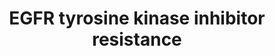 ---
annotations:
- id: PW:0001195
  parent: signaling pathway
  type: Pathway Ontology
  value: tyrosine-specific protein kinase mediated signaling pathway
- id: PW:0000298
  parent: signaling pathway
  type: Pathway Ontology
  value: altered growth factor signaling pathway
- id: PW:0001537
  parent: signaling pathway
  type: Pathway Ontology
  value: altered tyrosine-specific protein kinase mediated signaling pathway
authors:
- Khanspers
- Egonw
- Marvin M2
- Fehrhart
- DeSl
- Eweitz
- Ash iyer
citedin:
- link: PMC9614744
  title: Shared mechanisms and crosstalk of COVID-19 and osteoporosis via vitamin
    D (2022)
- link: 10.3389/fimmu.2021.769011
  title: 'A Practical Strategy for Exploring the Pharmacological Mechanism of Luteolin
    Against COVID-19/Asthma Comorbidity: Findings of System Pharmacology and Bioinformatics
    Analysis (2024)'
communities:
- CPTAC
- ONTOX
description: Tyrosine kinase inhibitors (TKIs) are drugs that inhibit the phosphorylation,
  and subsequent activation, of tyrosine kinases. TKIs are typically used as cancer
  therapeutics, but development of resistance to TKIs in cancers is common. This pathway
  describes several mechanisms of TKI resistance in the context of EGFR signaling.
  Epidermal Growth Factor Receptor, EGFR, is a transmembrane tyrosine kinase that
  binds to the EGF-family of ligands. It activates several downstream signaling cascades,
  including MAPK, and leads to DNA synthesis and cell proliferation. Mutations and
  over-expression in EGFR is implicated in many cancers.  The section of the pathway
  outlined in pink corresponds to mechanisms of TKI resistance.  This pathway was
  based on [KEGG](https://www.kegg.jp/kegg-bin/show_pathway?hsa01521). Protein phosphorylation
  sites were added based on information from PhosphoSitePlus (R), www.phosphosite.org.
last-edited: 2025-05-03
ndex: 825693c1-8b6d-11eb-9e72-0ac135e8bacf
organisms:
- Homo sapiens
redirect_from:
- /index.php/Pathway:WP4806
- /instance/WP4806
- /instance/WP4806_r138775
revision: r138775
schema-jsonld:
- '@context': https://schema.org/
  '@id': https://wikipathways.github.io/pathways/WP4806.html
  '@type': Dataset
  creator:
    '@type': Organization
    name: WikiPathways
  description: Tyrosine kinase inhibitors (TKIs) are drugs that inhibit the phosphorylation,
    and subsequent activation, of tyrosine kinases. TKIs are typically used as cancer
    therapeutics, but development of resistance to TKIs in cancers is common. This
    pathway describes several mechanisms of TKI resistance in the context of EGFR
    signaling. Epidermal Growth Factor Receptor, EGFR, is a transmembrane tyrosine
    kinase that binds to the EGF-family of ligands. It activates several downstream
    signaling cascades, including MAPK, and leads to DNA synthesis and cell proliferation.
    Mutations and over-expression in EGFR is implicated in many cancers.  The section
    of the pathway outlined in pink corresponds to mechanisms of TKI resistance.  This
    pathway was based on [KEGG](https://www.kegg.jp/kegg-bin/show_pathway?hsa01521).
    Protein phosphorylation sites were added based on information from PhosphoSitePlus
    (R), www.phosphosite.org.
  keywords:
  - AKT1
  - AKT2
  - AKT3
  - ARAF
  - AXL
  - BAD
  - BAX
  - BCL2
  - BCL2L1
  - BCL2L11
  - BIM
  - BRAF
  - CCND1
  - Diacylglycerol
  - EGF
  - EGFR
  - EIF4E
  - EIF4E2
  - EIF4EBP1
  - ERBB2
  - ERBB3
  - Erlotinib
  - FGF2
  - FGFR2
  - FGFR3
  - FOXO3
  - GAB1
  - GAS6
  - GRB2
  - GSK3B
  - Gefitinib
  - HGF
  - HRAS
  - IGF1
  - IGF1R
  - IL6
  - IL6R
  - JAK1
  - JAK2
  - KDR
  - KRAS
  - MAP2K1
  - MAP2K2
  - MAPK1
  - MAPK3
  - MET
  - MRAS
  - MTOR
  - MYC
  - NF1
  - NRAS
  - NRG1
  - NRG2
  - PDGFA
  - PDGFB
  - PDGFC
  - PDGFD
  - PDGFRA
  - PDGFRB
  - PDPK1
  - PIK3CA
  - PIK3CB
  - PIK3CD
  - PIK3R1
  - PIK3R2
  - PIK3R3
  - PIP2
  - PIP3
  - PLCG1
  - PLCG2
  - PRKCA
  - PRKCB
  - PRKCG
  - PTEN
  - RAF1
  - RPS6
  - RPS6KB1
  - RPS6KB2
  - RRAS
  - RRAS2
  - SHC1
  - SHC2
  - SHC3
  - SHC4
  - SOS1
  - SOS2
  - SRC
  - STAT3
  - TGFA
  - VEGFA
  license: CC0
  name: EGFR tyrosine kinase inhibitor resistance
seo: CreativeWork
title: EGFR tyrosine kinase inhibitor resistance
wpid: WP4806
---